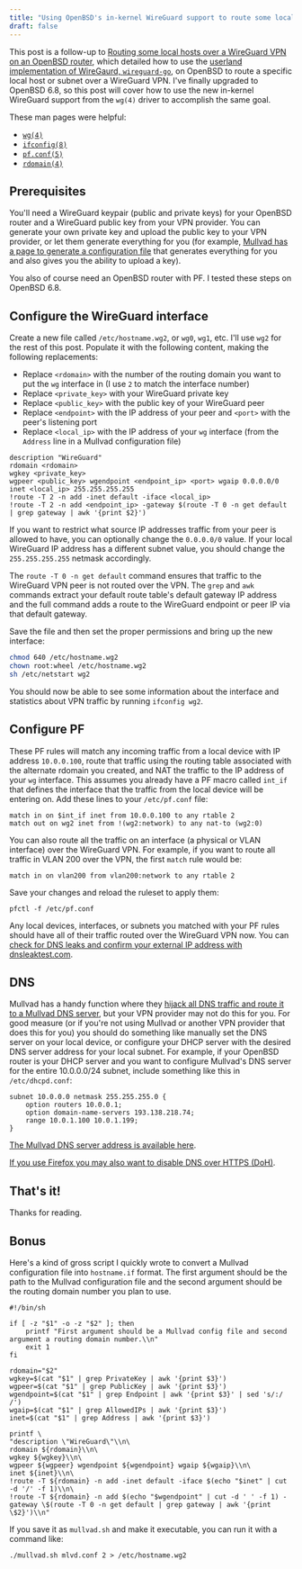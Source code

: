 ```yaml
---
title: "Using OpenBSD's in-kernel WireGuard support to route some local hosts over a VPN"
draft: false
---
```


This post is a follow-up to [Routing some local hosts over a WireGuard VPN on an OpenBSD router](/posts/wireguard-go-openbsd), which detailed how to use the [userland implementation of WireGaurd, `wireguard-go`](https://git.zx2c4.com/wireguard-go/about/), on OpenBSD to route a specific local host or subnet over a WireGuard VPN. I've finally upgraded to OpenBSD 6.8, so this post will cover how to use the new in-kernel WireGuard support from the `wg(4)` driver to accomplish the same goal.

These man pages were helpful:

* [`wg(4)`](https://man.openbsd.org/OpenBSD-6.8/wg)
* [`ifconfig(8)`](https://man.openbsd.org/OpenBSD-6.8/ifconfig)
* [`pf.conf(5)`](https://man.openbsd.org/OpenBSD-6.8/pf.conf)
* [`rdomain(4)`](https://man.openbsd.org/OpenBSD-6.8/rdomain)

## Prerequisites

You'll need a WireGuard keypair (public and private keys) for your OpenBSD router and a WireGuard public key from your VPN provider. You can generate your own private key and upload the public key to your VPN provider, or let them generate everything for you (for example, [Mullvad has a page to generate a configuration file](https://mullvad.net/en/download/wireguard-config/) that generates everything for you and also gives you the ability to upload a key).

You also of course need an OpenBSD router with PF. I tested these steps on OpenBSD 6.8.

## Configure the WireGuard interface

Create a new file called `/etc/hostname.wg2`, or `wg0`, `wg1`, etc. I'll use `wg2` for the rest of this post. Populate it with the following content, making the following replacements:

* Replace `<rdomain>` with the number of the routing domain you want to put the `wg` interface in (I use `2` to match the interface number)
* Replace `<private_key>` with your WireGuard private key
* Replace `<public_key>` with the public key of your WireGuard peer
* Replace `<endpoint>` with the IP address of your peer and `<port>` with the peer's listening port
* Replace `<local_ip>` with the IP address of your `wg` interface (from the `Address` line in a Mullvad configuration file)

```
description "WireGuard"
rdomain <rdomain>
wgkey <private_key>
wgpeer <public_key> wgendpoint <endpoint_ip> <port> wgaip 0.0.0.0/0
inet <local_ip> 255.255.255.255
!route -T 2 -n add -inet default -iface <local_ip>
!route -T 2 -n add <endpoint_ip> -gateway $(route -T 0 -n get default | grep gateway | awk '{print $2}')
```

If you want to restrict what source IP addresses traffic from your peer is allowed to have, you can optionally change the `0.0.0.0/0` value. If your local WireGuard IP address has a different subnet value, you should change the `255.255.255.255` netmask accordingly.

The `route -T 0 -n get default` command ensures that traffic to the WireGuard VPN peer is not routed over the VPN. The `grep` and `awk` commands extract your default route table's default gateway IP address and the full command adds a route to the WireGuard endpoint or peer IP via that default gateway.

Save the file and then set the proper permissions and bring up the new interface:

```sh
chmod 640 /etc/hostname.wg2
chown root:wheel /etc/hostname.wg2
sh /etc/netstart wg2
```

You should now be able to see some information about the interface and statistics about VPN traffic by running `ifconfig wg2`.

## Configure PF

These PF rules will match any incoming traffic from a local device with IP address `10.0.0.100`, route that traffic using the routing table associated with the alternate rdomain you created, and NAT the traffic to the IP address of your `wg` interface. This assumes you already have a PF macro called `int_if` that defines the interface that the traffic from the local device will be entering on. Add these lines to your `/etc/pf.conf` file:

```
match in on $int_if inet from 10.0.0.100 to any rtable 2
match out on wg2 inet from !(wg2:network) to any nat-to (wg2:0)
```

You can also route all the traffic on an interface (a physical or VLAN interface) over the WireGuard VPN. For example, if you want to route all traffic in VLAN 200 over the VPN, the first `match` rule would be:

```
match in on vlan200 from vlan200:network to any rtable 2
```

Save your changes and reload the ruleset to apply them:

```
pfctl -f /etc/pf.conf
```

Any local devices, interfaces, or subnets you matched with your PF rules should have all of their traffic routed over the WireGuard VPN now. You can [check for DNS leaks and confirm your external IP address with dnsleaktest.com](https://dnsleaktest.com). 

## DNS

Mullvad has a handy function where they [hijack all DNS traffic and route it to a Mullvad DNS server](https://mullvad.net/en/help/terms-service/), but your VPN provider may not do this for you. For good measure (or if you're not using Mullvad or another VPN provider that does this for you) you should do something like manually set the DNS server on your local device, or configure your DHCP server with the desired DNS server address for your local subnet. For example, if your OpenBSD router is your DHCP server and you want to configure Mullvad's DNS server for the entire 10.0.0.0/24 subnet, include something like this in `/etc/dhcpd.conf`:

```
subnet 10.0.0.0 netmask 255.255.255.0 {
    option routers 10.0.0.1;
    option domain-name-servers 193.138.218.74;
    range 10.0.1.100 10.0.1.199;
}
```

[The Mullvad DNS server address is available here](https://mullvad.net/en/help/dns-leaks/).

[If you use Firefox you may also want to disable DNS over HTTPS (DoH)](https://support.mozilla.org/en-US/kb/dns-over-https-doh-faqs#w_will-users-be-able-to-disable-doh).

## That's it!

Thanks for reading.

## Bonus

Here's a kind of gross script I quickly wrote to convert a Mullvad configuration file into `hostname.if` format. The first argument should be the path to the Mullvad configuration file and the second argument should be the routing domain number you plan to use.

```
#!/bin/sh

if [ -z "$1" -o -z "$2" ]; then
    printf "First argument should be a Mullvad config file and second argument a routing domain number.\\n"
    exit 1
fi

rdomain="$2"
wgkey=$(cat "$1" | grep PrivateKey | awk '{print $3}')
wgpeer=$(cat "$1" | grep PublicKey | awk '{print $3}')
wgendpoint=$(cat "$1" | grep Endpoint | awk '{print $3}' | sed 's/:/ /')
wgaip=$(cat "$1" | grep AllowedIPs | awk '{print $3}')
inet=$(cat "$1" | grep Address | awk '{print $3}')

printf \
"description \"WireGuard\"\\n\
rdomain ${rdomain}\\n\
wgkey ${wgkey}\\n\
wgpeer ${wgpeer} wgendpoint ${wgendpoint} wgaip ${wgaip}\\n\
inet ${inet}\\n\
!route -T ${rdomain} -n add -inet default -iface $(echo "$inet" | cut -d '/' -f 1)\\n\
!route -T ${rdomain} -n add $(echo "$wgendpoint" | cut -d ' ' -f 1) -gateway \$(route -T 0 -n get default | grep gateway | awk '{print \$2}')\\n"
```

If you save it as `mullvad.sh` and make it executable, you can run it with a command like:

```
./mullvad.sh mlvd.conf 2 > /etc/hostname.wg2
```
